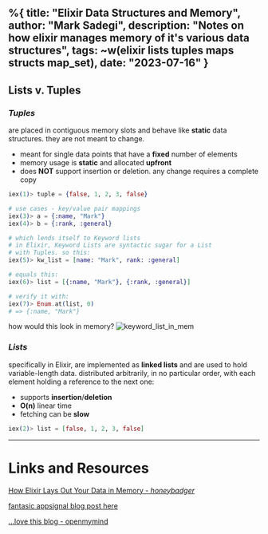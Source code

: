 %{
  title: "Elixir Data Structures and Memory",
  author: "Mark Sadegi",
  description: "Notes on how elixir manages memory of it's various data structures",
  tags: ~w(elixir lists tuples maps structs map_set),
  date: "2023-07-16"
}
---

## Lists v. Tuples

### _**Tuples**_ 
are placed in contiguous memory slots and behave like **static** data structures. they are not meant to change.
- meant for single data points that have a **fixed** number of elements
- memory usage is **static** and allocated **upfront**
- does **NOT** support insertion or deletion. any change requires a complete copy

```elixir
iex(1)> tuple = {false, 1, 2, 3, false}

# use cases - key/value pair mappings
iex(3)> a = {:name, "Mark"}
iex(4)> b = {:rank, :general}

# which lends itself to Keyword lists
# in Elixir, Keyword Lists are syntactic sugar for a List
# with Tuples. so this:
iex(5)> kw_list = [name: "Mark", rank: :general]

# equals this:
iex(6)> list = [{:name, "Mark"}, {:rank, :general}]

# verify it with:
iex(7)> Enum.at(list, 0)
# => {:name, "Mark"}
```

how would this look in memory?
<image src="/images/notes/keyword_list_in_mem.png" alt="keyword_list_in_mem" />


###  _**Lists**_ 
specifically in Elixir, are implemented as **linked lists** and are used to hold variable-length data. distributed arbitrarily, in no particular order, with each element holding a reference to the next one:
- supports **insertion**/**deletion**
- **O(n)** linear time
- fetching can be **slow**


```elixir
iex(2)> list = [false, 1, 2, 3, false]
```

---
# Links and Resources


[How Elixir Lays Out Your Data in Memory - _honeybadger_](https://www.honeybadger.io/blog/elixir-memory-structure/)

[fantasic appsignal blog post here](https://blog.appsignal.com/2018/08/21/elixir-alchemy-list-vs-tuples.html)

[...love this blog - openmymind](https://www.openmymind.net)